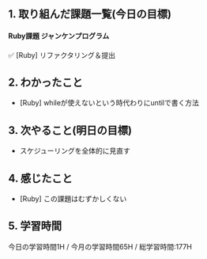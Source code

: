 ## 1. 取り組んだ課題一覧(今日の目標)  
#### Ruby課題 ジャンケンプログラム
✅ [Ruby] リファクタリング＆提出

## 2. わかったこと  
- [Ruby] whileが使えないという時代わりにuntilで書く方法

## 3. 次やること(明日の目標)  
- スケジューリングを全体的に見直す

## 4. 感じたこと
- [Ruby] この課題はむずかしくない

## 5. 学習時間
今日の学習時間1H / 今月の学習時間65H / 総学習時間:177H
